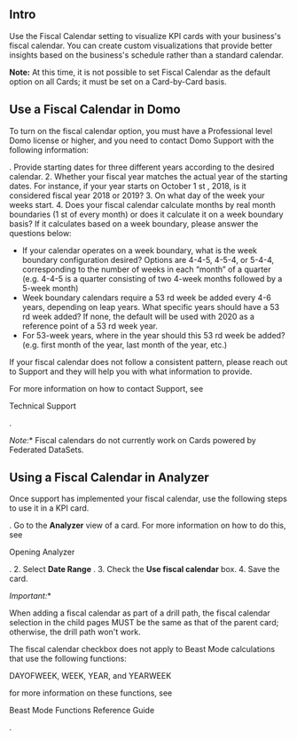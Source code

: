 

Intro
-------

Use the Fiscal Calendar setting to visualize KPI cards with your business's fiscal calendar. You can create custom visualizations that provide better insights based on the business's schedule rather than a standard calendar.


**Note:**
 At this time, it is not possible to set Fiscal Calendar as the default option on all Cards; it must be set on a Card-by-Card basis.


 Use a Fiscal Calendar in Domo
-------------------------------

To turn on the fiscal calendar option, you must have a Professional level Domo license or higher, and you need to contact Domo Support with the following information:

. Provide starting dates for three different years according to the desired calendar.
2. Whether your fiscal year matches the actual year of the starting dates. For instance, if your year starts on October 1
 st
 , 2018, is it considered fiscal year 2018 or 2019?
3. On what day of the week your weeks start.
4. Does your fiscal calendar calculate months by real month boundaries (1
 st
 of every month) or does it calculate it on a week boundary basis? If it calculates based on a week boundary, please answer the questions below:


* If your calendar operates on a week boundary, what is the week boundary configuration desired? Options are 4-4-5, 4-5-4, or 5-4-4, corresponding to the number of weeks in each “month” of a quarter (e.g. 4-4-5 is a quarter consisting of two 4-week months followed by a 5-week month)
* Week boundary calendars require a 53
 rd
 week be added every 4-6 years, depending on leap years. What specific years should have a 53
 rd
 week added? If none, the default will be used with 2020 as a reference point of a 53
 rd
 week year.
* For 53-week years, where in the year should this 53
 rd
 week be added? (e.g. first month of the year, last month of the year, etc.)

If your fiscal calendar does not follow a consistent pattern, please reach out to Support and they will help you with what information to provide.


 For more information on how to contact Support, see

Technical Support

.

*Note:**
 Fiscal calendars do not currently work on Cards powered by Federated DataSets.

Using a Fiscal Calendar in Analyzer
-------------------------------------

Once support has implemented your fiscal calendar, use the following steps to use it in a KPI card.

. Go to the
 **Analyzer**
 view of a card. For more information on how to do this, see

Opening Analyzer

.
2. Select
 **Date Range**
 .
3. Check the
 **Use fiscal calendar**
 box.
4. Save the card.

*Important:**


 When adding a fiscal calendar as part of a drill path, the fiscal calendar selection in the child pages MUST be the same as that of the parent card; otherwise, the drill path won't work.

The fiscal calendar checkbox does not apply to Beast Mode calculations that use the following functions:


 DAYOFWEEK, WEEK, YEAR, and YEARWEEK


 for more information on these functions, see

Beast Mode Functions Reference Guide

.


